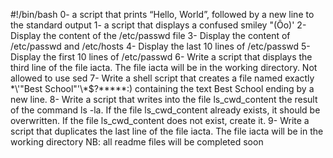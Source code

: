 #!/bin/bash
0- a script that prints “Hello, World”, followed by a new line to the standard output
1- a script that displays a confused smiley "(Ôo)'
2- Display the content of the /etc/passwd file
3- Display the content of /etc/passwd and /etc/hosts
4- Display the last 10 lines of /etc/passwd
5- Display the first 10 lines of /etc/passwd
6- Write a script that displays the third line of the file iacta. The file iacta will be in the working directory. Not allowed to use sed
7- Write a shell script that creates a file named exactly \*\\'"Best School"\'\\*$\?\*\*\*\*\*:) containing the text Best School ending by a new line.
8- Write a script that writes into the file ls_cwd_content the result of the command ls -la. If the file ls_cwd_content already exists, it should be overwritten. If the file ls_cwd_content does not exist, create it.
9- Write a script that duplicates the last line of the file iacta. The file iacta will be in the working directory
NB: all readme files will be completed soon
